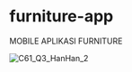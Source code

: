 # furniture-app
MOBILE APLIKASI FURNITURE


![C61_Q3_HanHan_2](https://user-images.githubusercontent.com/73996636/224530081-33a2d3ad-4a61-4971-89cd-460c857d9aaf.png)

